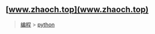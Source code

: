 ## [www.zhaoch.top](www.zhaoch.top)
 > [编程](www.zhaoch.top/编程) > [python](www.zhaoch.top/编程/python)

